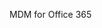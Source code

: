 <Token xmlns:xlink="http://www.w3.org/1999/xlink">MDM for Office 365</Token>

<!--HONumber=Jul16_HO3-->


